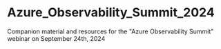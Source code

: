 # Azure_Observability_Summit_2024
Companion material and resources for the "Azure Observability Summit" webinar on September 24th, 2024

